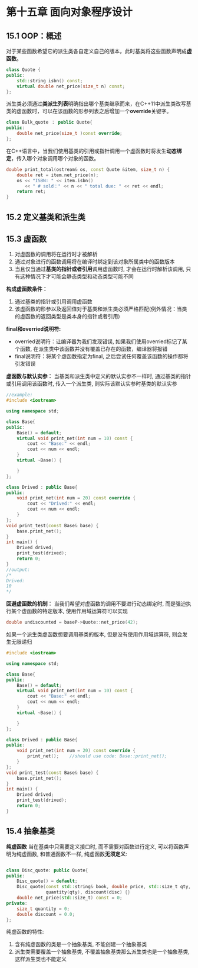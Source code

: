 # 第十五章 面向对象程序设计

## 15.1 OOP：概述

对于某些函数希望它的派生类各自定义自己的版本，此时基类将这些函数声明成**虚函数**。

```cpp
class Quote {
public:
    std::string isbn() const;
    virtual double net_price(size_t n) const;
};
```

派生类必须通过**类派生列表**明确指出哪个基类继承而来，在C++11中派生类改写基类的虚函数时，可以在该函数的形参列表之后增加一个**override**关键字。

```cpp
class Bulk_quote ： public Quote{
public:
    double net_price(size_t )const override;
};
```

在C++语言中，当我们使用基类的引用或指针调用一个虚函数时将发生**动态绑定**，传入哪个对象调用哪个对象的函数。

```cpp
double print_total(ostream& os, const Quote &item, size_t n) {
	double ret = item.net_price(n);
    os << "ISBN: " << item.isbn()
       << " # sold：" << n << " total due: " << ret << endl;
    return ret;
}
```

## 15.2  定义基类和派生类

## 15.3  虚函数

1. 对虚函数的调用将在运行时才被解析
2. 通过对象进行的函数调用将在编译时绑定到该对象所属类中的函数版本
3. 当且仅当通过**基类的指针或者引用**调用虚函数时, 才会在运行时解析该调用, 只有这种情况下才可能会静态类型和动态类型可能不同

**构成虚函数条件：**
1. 通过基类的指针或引用调用虚函数
2. 该虚函数的形参以及返回值对于基类和派生类必须严格匹配(例外情况：当类的虚函数的返回类型是类本身的指针或者引用)

**final和overried说明符:**
- overried说明符：让编译器为我们发现错误, 如果我们使用overried标记了某个函数, 在派生类中该函数并没有覆盖已存在的函数，编译器将报错
- final说明符：将某个虚函数指定为final, 之后尝试任何覆盖该函数的操作都将引发错误

**虚函数与默认实参：**
当基类和派生类中定义的默认实参不一样时, 通过基类的指针或引用调用该函数时, 传入一个派生类, 则实际该默认实参时基类的默认实参

```cpp
//example:
#include <iostream>

using namespace std;

class Base{
public:
    Base() = default;
    virtual void print_net(int num = 10) const {
        cout << "Base:" << endl;
        cout << num << endl;
    }
    virtual ~Base() {

    }
};

class Drived : public Base{
public:
    void print_net(int num = 20) const override {
        cout << "Drived:" << endl;
        cout << num << endl;
    }
};
void print_test(const Base& base) {
    base.print_net();
}
int main() {
    Drived drived;
    print_test(drived);
    return 0;
}
//output:
/*
Drived:
10
*/
```
**回避虚函数的机制：**
当我们希望对虚函数的调用不要进行动态绑定时, 而是强迫执行某个虚函数的特定版本, 使用作用域运算符可以实现

```cpp
double undiscounted = baseP->Quote::net_price(42);
```

如果一个派生类虚函数想要调用基类的版本, 但是没有使用作用域运算符, 则会发生无限递归

```cpp
#include <iostream>

using namespace std;

class Base{
public:
    Base() = default;
    virtual void print_net(int num = 10) const {
        cout << "Base:" << endl;
        cout << num << endl;
    }
    virtual ~Base() {

    }
};

class Drived : public Base{
public:
    void print_net(int num = 20) const override {
        print_net();    //should use code: Base::print_net();
    }
};
void print_test(const Base& base) {
    base.print_net();
}
int main() {
    Drived drived;
    print_test(drived);
    return 0;
}
```

## 15.4  抽象基类
**纯虚函数**
当在基类中只需要定义接口时, 而不需要对函数进行定义, 可以将函数声明为纯虚函数, 和普通函数不一样, 纯虚函数**无须定义**:

```cpp

class Disc_quote: public Quote{
public:
    Disc_quote() = default;
    Disc_quote(const std::string& book, double price, std::size_t qty, double disc) : Quote(book,price),
               quantity(qty), discount(disc) {}
    double net_price(std::size_t) const = 0;
private:
    size_t quantity = 0;
    double discount = 0.0;
};

```

纯虚函数的特性:
1. 含有纯虚函数的类是一个抽象基类, 不能创建一个抽象基类
2. 派生类需要覆盖一个抽象基类, 不覆盖抽象基类那么派生类也是一个抽象基类, 这样派生类也不能定义

